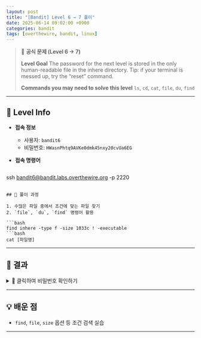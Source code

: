 ```yaml
---
layout: post
title: "[Bandit] Level 6 → 7 풀이"
date: 2025-06-14 09:02:00 +0900
categories: bandit
tags: [overthewire, bandit, linux]
---
```


> 📝 **공식 문제 (Level 6 → 7)**
>
> **Level Goal**
> The password for the next level is stored in the only human-readable file in the inhere directory. Tip: if your terminal is messed up, try the “reset” command.
>
> **Commands you may need to solve this level**
> `ls`, `cd`, `cat`, `file`, `du`, `find`

---

## 🔐 Level Info

- **접속 정보**
  - 사용자: `bandit6`
  - 비밀번호: `HWasnPhtq9AVKe0dmk45nxy20cvUa6EG`
  
- **접속 명령어**

  ```bash
ssh bandit6@bandit.labs.overthewire.org -p 2220
  ```

## 🧪 풀이 과정

1. 수많은 파일 중에서 조건에 맞는 파일 찾기
2. `file`, `du`, `find` 명령어 활용

```bash
find inhere -type f -size 1033c ! -executable
```bash
cat [파일명]
```


---

## 🎯 결과

<details markdown="1">
<summary>👀 클릭하여 비밀번호 확인하기</summary>

```
morbNTDkSW6jIlUc0ymOdMaLnOlFVAaj
```

</details>

---

## 💡 배운 점

- `find`, `file`, `size` 옵션 등 조건 검색 실습

---
